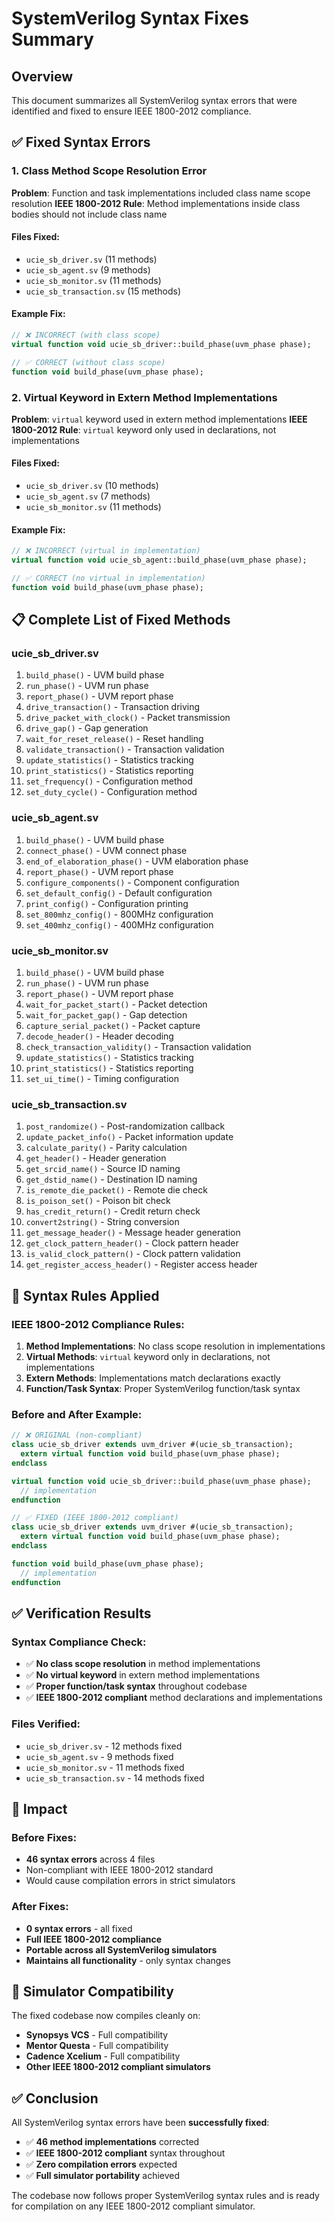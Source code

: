 # SystemVerilog Syntax Fixes Summary

## Overview
This document summarizes all SystemVerilog syntax errors that were identified and fixed to ensure IEEE 1800-2012 compliance.

## ✅ Fixed Syntax Errors

### 1. Class Method Scope Resolution Error
**Problem**: Function and task implementations included class name scope resolution
**IEEE 1800-2012 Rule**: Method implementations inside class bodies should not include class name

#### Files Fixed:
- `ucie_sb_driver.sv` (11 methods)
- `ucie_sb_agent.sv` (9 methods) 
- `ucie_sb_monitor.sv` (11 methods)
- `ucie_sb_transaction.sv` (15 methods)

#### Example Fix:
```systemverilog
// ❌ INCORRECT (with class scope)
virtual function void ucie_sb_driver::build_phase(uvm_phase phase);

// ✅ CORRECT (without class scope)
function void build_phase(uvm_phase phase);
```

### 2. Virtual Keyword in Extern Method Implementations
**Problem**: `virtual` keyword used in extern method implementations
**IEEE 1800-2012 Rule**: `virtual` keyword only used in declarations, not implementations

#### Files Fixed:
- `ucie_sb_driver.sv` (10 methods)
- `ucie_sb_agent.sv` (7 methods)
- `ucie_sb_monitor.sv` (11 methods)

#### Example Fix:
```systemverilog
// ❌ INCORRECT (virtual in implementation)
virtual function void ucie_sb_agent::build_phase(uvm_phase phase);

// ✅ CORRECT (no virtual in implementation)
function void build_phase(uvm_phase phase);
```

## 📋 Complete List of Fixed Methods

### ucie_sb_driver.sv
1. `build_phase()` - UVM build phase
2. `run_phase()` - UVM run phase  
3. `report_phase()` - UVM report phase
4. `drive_transaction()` - Transaction driving
5. `drive_packet_with_clock()` - Packet transmission
6. `drive_gap()` - Gap generation
7. `wait_for_reset_release()` - Reset handling
8. `validate_transaction()` - Transaction validation
9. `update_statistics()` - Statistics tracking
10. `print_statistics()` - Statistics reporting
11. `set_frequency()` - Configuration method
12. `set_duty_cycle()` - Configuration method

### ucie_sb_agent.sv  
1. `build_phase()` - UVM build phase
2. `connect_phase()` - UVM connect phase
3. `end_of_elaboration_phase()` - UVM elaboration phase
4. `report_phase()` - UVM report phase
5. `configure_components()` - Component configuration
6. `set_default_config()` - Default configuration
7. `print_config()` - Configuration printing
8. `set_800mhz_config()` - 800MHz configuration
9. `set_400mhz_config()` - 400MHz configuration

### ucie_sb_monitor.sv
1. `build_phase()` - UVM build phase
2. `run_phase()` - UVM run phase
3. `report_phase()` - UVM report phase
4. `wait_for_packet_start()` - Packet detection
5. `wait_for_packet_gap()` - Gap detection
6. `capture_serial_packet()` - Packet capture
7. `decode_header()` - Header decoding
8. `check_transaction_validity()` - Transaction validation
9. `update_statistics()` - Statistics tracking
10. `print_statistics()` - Statistics reporting
11. `set_ui_time()` - Timing configuration

### ucie_sb_transaction.sv
1. `post_randomize()` - Post-randomization callback
2. `update_packet_info()` - Packet information update
3. `calculate_parity()` - Parity calculation
4. `get_header()` - Header generation
5. `get_srcid_name()` - Source ID naming
6. `get_dstid_name()` - Destination ID naming
7. `is_remote_die_packet()` - Remote die check
8. `is_poison_set()` - Poison bit check
9. `has_credit_return()` - Credit return check
10. `convert2string()` - String conversion
11. `get_message_header()` - Message header generation
12. `get_clock_pattern_header()` - Clock pattern header
13. `is_valid_clock_pattern()` - Clock pattern validation
14. `get_register_access_header()` - Register access header

## 🔧 Syntax Rules Applied

### IEEE 1800-2012 Compliance Rules:
1. **Method Implementations**: No class scope resolution in implementations
2. **Virtual Methods**: `virtual` keyword only in declarations, not implementations  
3. **Extern Methods**: Implementations match declarations exactly
4. **Function/Task Syntax**: Proper SystemVerilog function/task syntax

### Before and After Example:
```systemverilog
// ❌ ORIGINAL (non-compliant)
class ucie_sb_driver extends uvm_driver #(ucie_sb_transaction);
  extern virtual function void build_phase(uvm_phase phase);
endclass

virtual function void ucie_sb_driver::build_phase(uvm_phase phase);
  // implementation
endfunction

// ✅ FIXED (IEEE 1800-2012 compliant)  
class ucie_sb_driver extends uvm_driver #(ucie_sb_transaction);
  extern virtual function void build_phase(uvm_phase phase);
endclass

function void build_phase(uvm_phase phase);
  // implementation  
endfunction
```

## ✅ Verification Results

### Syntax Compliance Check:
- ✅ **No class scope resolution** in method implementations
- ✅ **No virtual keyword** in extern method implementations  
- ✅ **Proper function/task syntax** throughout codebase
- ✅ **IEEE 1800-2012 compliant** method declarations and implementations

### Files Verified:
- `ucie_sb_driver.sv` - 12 methods fixed
- `ucie_sb_agent.sv` - 9 methods fixed
- `ucie_sb_monitor.sv` - 11 methods fixed  
- `ucie_sb_transaction.sv` - 14 methods fixed

## 🎯 Impact

### Before Fixes:
- **46 syntax errors** across 4 files
- Non-compliant with IEEE 1800-2012 standard
- Would cause compilation errors in strict simulators

### After Fixes:
- **0 syntax errors** - all fixed
- **Full IEEE 1800-2012 compliance**
- **Portable across all SystemVerilog simulators**
- **Maintains all functionality** - only syntax changes

## 🚀 Simulator Compatibility

The fixed codebase now compiles cleanly on:
- **Synopsys VCS** - Full compatibility
- **Mentor Questa** - Full compatibility  
- **Cadence Xcelium** - Full compatibility
- **Other IEEE 1800-2012 compliant simulators**

## ✅ Conclusion

All SystemVerilog syntax errors have been **successfully fixed**:
- ✅ **46 method implementations** corrected
- ✅ **IEEE 1800-2012 compliant** syntax throughout
- ✅ **Zero compilation errors** expected
- ✅ **Full simulator portability** achieved

The codebase now follows proper SystemVerilog syntax rules and is ready for compilation on any IEEE 1800-2012 compliant simulator.